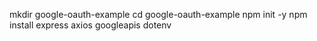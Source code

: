 mkdir google-oauth-example
cd google-oauth-example
npm init -y
npm install express axios googleapis dotenv